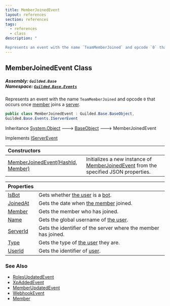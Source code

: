 ```yaml
---
title: MemberJoinedEvent
layout: references
section: references
tags:
  - references
  - class
description: "

Represents an event with the name `TeamMemberJoined` and opcode `0` that occurs once [member](MemberJoinedEvent.Member 'Guilded.Base.Events.MemberJoinedEvent.Member') joins a [server](MemberJoinedEvent.ServerId 'Guilded.Base.Events.MemberJoinedEvent.ServerId')."
---
```


## MemberJoinedEvent Class
##### **Assembly:** `Guilded.Base`<br/>**Namespace:** [`Guilded.Base.Events`](Guilded.Base.Events 'Guilded.Base.Events')

Represents an event with the name `TeamMemberJoined` and opcode `0` that occurs once [member](MemberJoinedEvent.Member 'Guilded.Base.Events.MemberJoinedEvent.Member') joins a [server](MemberJoinedEvent.ServerId 'Guilded.Base.Events.MemberJoinedEvent.ServerId').

```csharp
public class MemberJoinedEvent : Guilded.Base.BaseObject,
Guilded.Base.Events.IServerEvent
```

Inheritance [System.Object](https://docs.microsoft.com/en-us/dotnet/api/System.Object 'System.Object') &#129106; [BaseObject](BaseObject 'Guilded.Base.BaseObject') &#129106; MemberJoinedEvent

Implements [IServerEvent](IServerEvent 'Guilded.Base.Events.IServerEvent')

| Constructors | |
| :--- | :--- |
| [MemberJoinedEvent(HashId, Member)](MemberJoinedEvent.MemberJoinedEvent(HashId,Member) 'Guilded.Base.Events.MemberJoinedEvent.MemberJoinedEvent(Guilded.Base.HashId, Guilded.Base.Servers.Member)') | Initializes a new instance of [MemberJoinedEvent](MemberJoinedEvent 'Guilded.Base.Events.MemberJoinedEvent') from the specified JSON properties. |

| Properties | |
| :--- | :--- |
| [IsBot](MemberJoinedEvent.IsBot 'Guilded.Base.Events.MemberJoinedEvent.IsBot') | Gets whether [the user](User 'Guilded.Base.Users.User') is a [bot](UserType#Guilded.Base.Users.UserType.Bot 'Guilded.Base.Users.UserType.Bot'). |
| [JoinedAt](MemberJoinedEvent.JoinedAt 'Guilded.Base.Events.MemberJoinedEvent.JoinedAt') | Gets the date when [the member](Member 'Guilded.Base.Servers.Member') joined. |
| [Member](MemberJoinedEvent.Member 'Guilded.Base.Events.MemberJoinedEvent.Member') | Gets the member who has joined. |
| [Name](MemberJoinedEvent.Name 'Guilded.Base.Events.MemberJoinedEvent.Name') | Gets the global username of [the user](User 'Guilded.Base.Users.User'). |
| [ServerId](MemberJoinedEvent.ServerId 'Guilded.Base.Events.MemberJoinedEvent.ServerId') | Gets the identifier of the server where the member has joined. |
| [Type](MemberJoinedEvent.Type 'Guilded.Base.Events.MemberJoinedEvent.Type') | Gets the type of [the user](User 'Guilded.Base.Users.User') they are. |
| [UserId](MemberJoinedEvent.UserId 'Guilded.Base.Events.MemberJoinedEvent.UserId') | Gets the identifier of [user](User 'Guilded.Base.Users.User'). |

### See Also
- [RolesUpdatedEvent](RolesUpdatedEvent 'Guilded.Base.Events.RolesUpdatedEvent')
- [XpAddedEvent](XpAddedEvent 'Guilded.Base.Events.XpAddedEvent')
- [MemberUpdatedEvent](MemberUpdatedEvent 'Guilded.Base.Events.MemberUpdatedEvent')
- [WebhookEvent](WebhookEvent 'Guilded.Base.Events.WebhookEvent')
- [Member](Member 'Guilded.Base.Servers.Member')